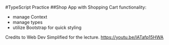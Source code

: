 #TypeScript Practice
##Shop App with Shopping Cart functionality:
- manage Context
- manage types
- utilize Bootstrap for quick styling

Credits to Web Dev Simplified for the lecture.
https://youtu.be/lATafp15HWA
